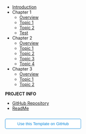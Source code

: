 - [Introduction](introduction.md)
- Chapter 1
  - [Overview](chapter-1/overview.md "Overview Chapter 1")
  - [Topic 1](chapter-1/topic-1.md "Topic 1 Chapter 1")
  - [Topic 2](chapter-1/topic-2.md "Topic 2 Chapter 1")
  - [Test](chapter-1/test.md "Test")
- Chapter 2
  - [Overview](chapter-2/overview.md "Overview Chapter 2")
  - [Topic 1](chapter-2/topics-1.md "Topic 1 Chapter 2")
  - [Topic 2](chapter-2/topics-2.md "Topic 2 Chapter 2")
  - [Topic 3](chapter-2/topics-3.md "Topic 3 Chapter 2")
  - [Topic 4](chapter-2/topics-4.md)
- Chapter 3
  - [Overview](chapter-3/overview.md "Overview Chapter 3")
  - [Topic 1](chapter-3/topic-1.md "Topic 1 Chapter 3")
  - [Topic 2](chapter-3/topic-2.md "Topic 1 Chapter 3")

**PROJECT INFO**  
* [GitHub Repository](https://github.com/hibbitts-design/docsify-open-publishing-starter-kit/)  
* [ReadMe](https://github.com/hibbitts-design/docsify-open-publishing-starter-kit/blob/main/README.md)  

<form action="https://github.com/hibbitts-design/docsify-open-publishing-starter-kit/generate" target="_blank">
  <input type="submit" value="Use this Template on GitHub" style="cursor: pointer;margin-top:12px;padding:8px;background-color:#FFFFFF;border:1px solid #0B87DA;border-radius:.25rem;color:#0B87DA;display:inline-block;text-align:center;text-decoration:none;width:250px;-webkit-text-size-adjust:none;mso-hide:all;" />
</form>
